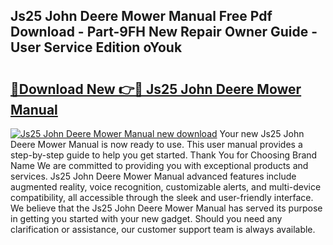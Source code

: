 ## Js25 John Deere Mower Manual Free Pdf Download - Part-9FH New Repair Owner Guide - User Service Edition oYouk

# <h2><a href="http://bc91255.oget.top/?id=Js25+John+Deere+Mower+Manual">🔗Download New 👉🔴 Js25 John Deere Mower Manual</a></h2>

[![Js25 John Deere Mower Manual new download](https://i.imgur.com/5g1atiW.png)](http://bc91255.oget.top/?id=Js25+John+Deere+Mower+Manual)
Your new Js25 John Deere Mower Manual is now ready to use. This user manual provides a step-by-step guide to help you get started. Thank You for Choosing Brand Name We are committed to providing you with exceptional products and services. Js25 John Deere Mower Manual advanced features include augmented reality, voice recognition, customizable alerts, and multi-device compatibility, all accessible through the sleek and user-friendly interface. We believe that the Js25 John Deere Mower Manual has served its purpose in getting you started with your new gadget. Should you need any clarification or assistance, our customer support team is always available.
